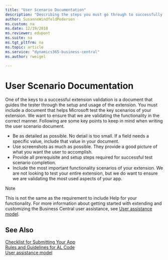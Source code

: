 ```yaml
---
title: "User Scenario Documentation"
description: "Describing the steps you must go through to successfully submit your app to AppSource."
author: SusanneWindfeldPedersen
ms.custom: na
ms.date: 12/19/2018
ms.reviewer: edupont
ms.suite: na
ms.tgt_pltfrm: na
ms.topic: article
ms.service: "dynamics365-business-central"
ms.author: rweigel

---
```


# User Scenario Documentation

One of the keys to a successful extension validation is a document that guides the tester through the setup and usage of the extension. You must include a document that helps Microsoft test the key scenarios of your extension. We want to ensure that we are validating the functionality in the correct manner. Following are some key points to keep in mind when writing the user scenario document.

- Be as detailed as possible. No detail is too small. If a field needs a specific value, include that value in your document.
- Use screenshots as much as possible. They provide a good picture of what you want the user to accomplish.
- Provide all prerequisite and setup steps required for successful test scenario completion.
- Include the most important functionality scenarios of your extension. We are not looking to test your entire extension, but we do want to ensure we are validating the most used aspects of your app.

> [!NOTE]
> This is not the same as the requirement to include Help for your functionality. For more information about getting started with extending and customizing the Business Central user assistance, see [User assistance model](../user-assistance.md).  

## See Also

[Checklist for Submitting Your App](../developer/devenv-checklist-submission.md)  
[Rules and Guidelines for AL Code](apptest-overview.md)  
[User assistance model](../user-assistance.md)  

